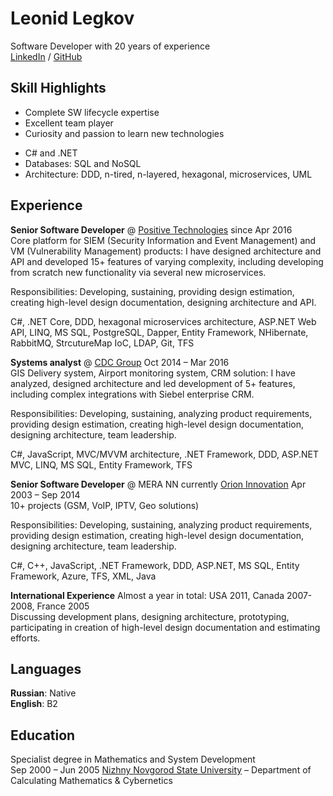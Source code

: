 # Leonid Legkov

Software Developer with 20 years of experience \
[LinkedIn](https://www.linkedin.com/in/leonid-legkov-0a62299) / [GitHub](https://github.com/leonid-legkov)

## Skill Highlights
 - Complete SW lifecycle expertise
 - Excellent team player
 - Curiosity and passion to learn new technologies

 + C# and .NET
 + Databases: SQL and NoSQL
 + Architecture: DDD, n-tired, n-layered, hexagonal, microservices, UML

## Experience
**Senior Software Developer** @ [Positive Technologies](https://www.ptsecurity.com/) since Apr 2016 \
Core platform for SIEM (Security Information and Event Management) and VM (Vulnerability Management) products: I have designed architecture and API and developed 15+ features of varying complexity, including developing from scratch new functionality via several new microservices.

Responsibilities: Developing, sustaining, providing design estimation, creating high-level design documentation, designing architecture and API.

C#, .NET Core,  DDD, hexagonal microservices architecture, ASP.NET Web API, LINQ, MS SQL, PostgreSQL, Dapper, Entity Framework, NHibernate, RabbitMQ, StrcutureMap IoC, LDAP, Git, TFS

**Systems analyst** @ [CDC Group](https://www.cdc.ru/) Oct 2014 – Mar 2016 \
GIS Delivery system, Airport monitoring system, CRM solution: I have analyzed, designed architecture and led development of 5+ features, including complex integrations with Siebel enterprise CRM.

Responsibilities: Developing, sustaining, analyzing product requirements, providing design estimation, creating high-level design documentation, designing architecture, team leadership.

C#, JavaScript, MVC/MVVM architecture, .NET Framework, DDD, ASP.NET MVC, LINQ, MS SQL, Entity Framework, TFS

**Senior Software Developer** @ MERA NN currently [Orion Innovation](https://www.orioninc.com/) Apr 2003 – Sep 2014 \
10+ projects (GSM, VoIP, IPTV, Geo solutions)

Responsibilities: Developing, sustaining, analyzing product requirements, providing design estimation, creating high-level design documentation, designing architecture, team leadership.

C#, C++, JavaScript, .NET Framework, DDD, ASP.NET, MS SQL, Entity Framework, Azure, TFS, XML, Java

**International Experience** Almost a year in total: USA 2011, Canada 2007-2008, France 2005 \
Discussing development plans, designing architecture, prototyping, participating in creation of high-level design documentation and estimating efforts.

## Languages
**Russian**: Native \
**English**: B2
 
## Education
 Specialist degree in Mathematics and System Development \
 Sep 2000 – Jun 2005 [Nizhny Novgorod State University](http://eng.unn.ru/) – Department of Calculating Mathematics & Cybernetics
